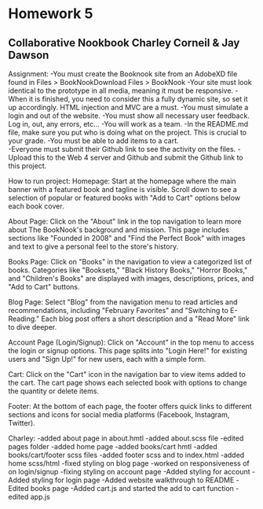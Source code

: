 # Homework 5

## Collaborative Nookbook Charley Corneil & Jay Dawson

Assignment:
-You must create the Booknook site from an AdobeXD file found in Files > BookNookDownload Files > BookNook
-Your site must look identical to the prototype in all media, meaning it must be responsive.
-When it is finished, you need to consider this a fully dynamic site, so set it up accordingly. HTML injection and MVC are a must.
-You must simulate a login and out of the website.
-You must show all necessary user feedback. Log in, out, any errors, etc...
-You will work as a team.
-In the README.md file, make sure you put who is doing what on the project. This is crucial to your grade.
-You must be able to add items to a cart.  
-Everyone must submit their Github link to see the activity on the files.
-Upload this to the Web 4 server and Github and submit the Github link to this project.

How to run project:
Homepage:
Start at the homepage where the main banner with a featured book and tagline is visible.
Scroll down to see a selection of popular or featured books with "Add to Cart" options below each book cover.

About Page:
Click on the "About" link in the top navigation to learn more about The BookNook's background and mission.
This page includes sections like "Founded in 2008" and "Find the Perfect Book" with images and text to give a personal feel to the store's history.

Books Page:
Click on "Books" in the navigation to view a categorized list of books.
Categories like "Booksets," "Black History Books," "Horror Books," and "Children's Books" are displayed with images, descriptions, prices, and "Add to Cart" buttons.

Blog Page:
Select "Blog" from the navigation menu to read articles and recommendations, including "February Favorites" and "Switching to E-Reading."
Each blog post offers a short description and a "Read More" link to dive deeper.

Account Page (Login/Signup):
Click on "Account" in the top menu to access the login or signup options.
This page splits into "Login Here!" for existing users and "Sign Up!" for new users, each with a simple form.

Cart:
Click on the "Cart" icon in the navigation bar to view items added to the cart.
The cart page shows each selected book with options to change the quantity or delete items.

Footer:
At the bottom of each page, the footer offers quick links to different sections and icons for social media platforms (Facebook, Instagram, Twitter).

Charley:
-added about page in about.hmtl
-added about.scss file
-edited pages folder
-added home page
-added books/cart hmtl
-added books/cart/footer scss files
-added footer scss and to index.html
-added home scss/html
-fixed styling on blog page
-worked on responsiveness of on login/signup
-fixing styling on account page
-Added styling for account
-Added styling for login page
-Added website walkthrough to README
-Edited books page
-Added cart.js and started the add to cart function
-edited app.js
